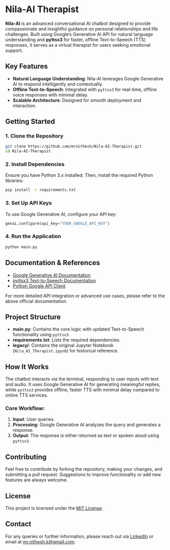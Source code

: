 # Nila-AI Therapist

**Nila-AI** is an advanced conversational AI chatbot designed to provide compassionate and insightful guidance on personal relationships and life challenges. Built using Google’s Generative AI API for natural language understanding and **pyttsx3** for faster, offline Text-to-Speech (TTS) responses, it serves as a virtual therapist for users seeking emotional support.

## Key Features

- **Natural Language Understanding**: Nila-AI leverages Google Generative AI to respond intelligently and contextually.
- **Offline Text-to-Speech**: Integrated with `pyttsx3` for real-time, offline voice responses with minimal delay.
- **Scalable Architecture**: Designed for smooth deployment and interaction.

## Getting Started

### 1. Clone the Repository
```bash
git clone https://github.com/mrnithesh/Nila-AI-Therapist.git
cd Nila-AI-Therapist
```

### 2. Install Dependencies
Ensure you have Python 3.x installed. Then, install the required Python libraries:
```bash
pip install -r requirements.txt
```

### 3. Set Up API Keys
To use Google Generative AI, configure your API key:
```python
genai.configure(api_key="YOUR_GOOGLE_API_KEY")
```

### 4. Run the Application
```bash
python main.py
```

## Documentation & References

- [Google Generative AI Documentation](https://cloud.google.com/generative-ai)
- [pyttsx3 Text-to-Speech Documentation](https://pypi.org/project/pyttsx3/)
- [Python Google API Client](https://googleapis.dev/python/google-api-core/latest/index.html)

For more detailed API integration or advanced use cases, please refer to the above official documentation.

## Project Structure

- **main.py**: Contains the core logic with updated Text-to-Speech functionality using `pyttsx3`.
- **requirements.txt**: Lists the required dependencies.
- **legacy/**: Contains the original Jupyter Notebook (`Nila_AI_Therapist.ipynb`) for historical reference.

## How It Works

The chatbot interacts via the terminal, responding to user inputs with text and audio. It uses Google Generative AI for generating meaningful replies, while `pyttsx3` provides offline, faster TTS with minimal delay compared to online TTS services.

### Core Workflow:
1. **Input**: User queries.
2. **Processing**: Google Generative AI analyzes the query and generates a response.
3. **Output**: The response is either returned as text or spoken aloud using `pyttsx3`.

## Contributing

Feel free to contribute by forking the repository, making your changes, and submitting a pull request. Suggestions to improve functionality or add new features are always welcome.

## License

This project is licensed under the [MIT License](LICENSE).

## Contact

For any queries or further information, please reach out via [LinkedIn](https://www.linkedin.com/in/mrnithesh/) or email at mr.nithesh.k@gmail.com.


